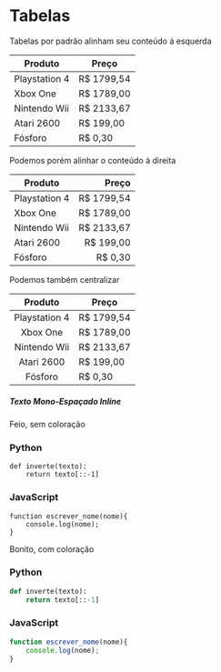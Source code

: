 # Tabelas

Tabelas por padrão alinham seu conteúdo á esquerda

Produto | Preço
--------|------
Playstation 4 | R$ 1799,54
Xbox One | R$ 1789,00
Nintendo Wii | R$ 2133,67
Atari 2600 | R$ 199,00
Fósforo | R$ 0,30

Podemos porém alinhar o conteúdo á direita

Produto | Preço
--------|------:
Playstation 4 | R$ 1799,54
Xbox One | R$ 1789,00
Nintendo Wii | R$ 2133,67
Atari 2600 | R$ 199,00
Fósforo | R$ 0,30

Podemos também centralizar

Produto | Preço
:------:|------
Playstation 4 | R$ 1799,54
Xbox One | R$ 1789,00
Nintendo Wii | R$ 2133,67
Atari 2600 | R$ 199,00
Fósforo | R$ 0,30

##### Texto Mono-Espaçado Inline

Feio, sem coloração

### Python
```
def inverte(texto):
    return texto[::-1]

```

### JavaScript
```
function escrever_nome(nome){
    console.log(nome);
}
```

Bonito, com coloração

### Python
```python
def inverte(texto):
    return texto[::-1]

```

### JavaScript
```js
function escrever_nome(nome){
    console.log(nome);
}
```